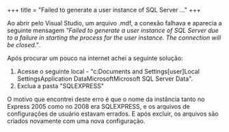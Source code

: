 +++
title = "Failed to generate a user instance of SQL Server ..."
+++

<div id="div_conteudo">
<div>
<div>

<p>Ao abrir pelo Visual Studio, um arquivo .mdf, a conexão falhava e aparecia a seguinte mensagem <em>"Failed to generate a user instance of SQL Server due to a failure in starting the process for the user instance. The connection will be closed."</em>.</p>
<p><!--more--></p>
<p>Após procurar um pouco na internet achei a seguinte solução:</p>
<ol>
<li>Acesse o seguinte local - "c:Documents and Settings[user]Local SettingsApplication DataMicrosoftMicrosoft SQL Server Data".</li>
<li>Exclua a pasta "SQLEXPRESS"</li>
</ol>
<p>O motivo que encontrei deste erro é que o nome da instância tanto no Express 2005 como no 2008 era SQLEXPRESS, e os arquivos de configurações de usuário estavam errados. E após excluir, os arquivos são criados novamente com uma nova configuração.</p>
</div>
</div>
</div>

